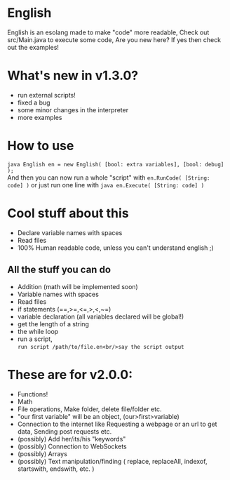 # English
English is an esolang made to make "code" more readable,
Check out src/Main.java to execute some code, Are you new here? If yes then check out the examples!

# What's new in v1.3.0?
* run external scripts!
* fixed a bug
* some minor changes in the interpreter
* more examples

# How to use
```java English en = new English( [bool: extra variables], [bool: debug] );```<br/>
And then you can now run a whole "script" with ```en.RunCode( [String: code] )``` or
just run one line with ```java en.Execute( [String: code] )```

# Cool stuff about this
* Declare variable names with spaces
* Read files
* 100% Human readable code, unless you can't understand english ;)
## All the stuff you can do
* Addition (math will be implemented soon)
* Variable names with spaces
* Read files
* if statements (==,>=,<=,>,<,~=)
* variable declaration (all variables declared will be global!)
* get the length of a string
* the while loop
* run a script,<br/>
```run script /path/to/file.en<br/>say the script output```

# These are for v2.0.0:
* Functions!
* Math
* File operations, Make folder, delete file/folder etc.
* "our first variable" will be an object, (our>first>variable)
* Connection to the internet like Requesting a webpage or an url to get data, Sending post requests etc.
* (possibly) Add her/its/his "keywords"
* (possibly) Connection to WebSockets
* (possibly) Arrays
* (possibly) Text manipulation/finding ( replace, replaceAll, indexof, startswith, endswith, etc. )
